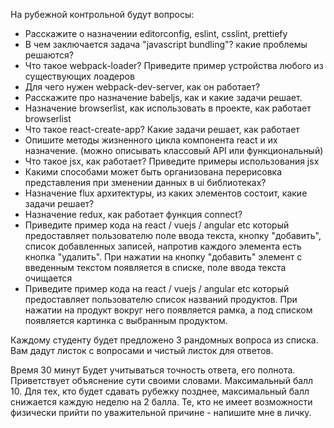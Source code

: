 На рубежной контрольной будут вопросы:

* Расскажите о назначении editorconfig, eslint, csslint, prettiefy
* В чем заключается задача "javascript bundling"? какие проблемы решаются?
* Что такое webpack-loader? Приведите пример устройства любого из существующих лоадеров
* Для чего нужен webpack-dev-server, как он работает?
* Расскажите про назначение babeljs, как и какие задачи решает.
* Назначение browserlist, как использовать в проекте, как работает browserlist
* Что такое react-create-app? Какие задачи решает, как работает
* Опишите методы жизненного цикла компонента react и их назначение. (можно описывать классовый API или функциональный)
* Что такое jsx, как работает? Приведите примеры использования jsx
* Какими способами может быть организована перерисовка представления при зменении данных в ui библиотеках?
* Назначение flux архитектуры, из каких элементов состоит, какие задачи решает?
* Назначение redux, как работает функция connect?
* Приведите пример кода на react / vuejs / angular etc который предоставляет пользователю поле ввода текста, кнопку "добавить", список добавленных записей, напротив каждого элемента есть кнопка "удалить".
При нажатии на кнопку "добавить" элемент с введенным текстом появляется в списке, поле ввода текста очищается
* Приведите пример кода на react / vuejs / angular etc который предоставляет пользователю список названий продуктов. При нажатии на продукт вокруг него появляется рамка, а под списком появляется картинка с выбранным продуктом.


Каждому студенту будет предложено 3 рандомных вопроса из списка. Вам дадут листок с вопросами и чистый листок для ответов.

Время 30 минут
Будет учитываться точность ответа, его полнота. Приветствует объяснение сути своими словами.
Максимальный балл 10.
Для тех, кто будет сдавать рубежку позднее, максимальный балл снижается каждую неделю на 2 балла.
Те, кто не имеет возможности физически прийти по уважительной причине - напишите мне в личку.
